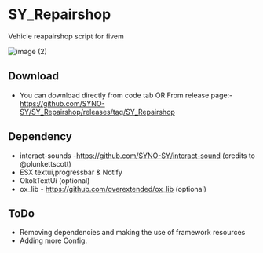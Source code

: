 # SY_Repairshop
Vehicle reapairshop script for fivem

![image (2)](https://user-images.githubusercontent.com/89760730/209627840-c7dc4f14-242f-4fc5-9788-f86bd7736782.png)

## Download 
- You can download directly from code tab  OR
  From release page:- https://github.com/SYNO-SY/SY_Repairshop/releases/tag/SY_Repairshop

## Dependency

- interact-sounds -https://github.com/SYNO-SY/interact-sound (credits to @plunkettscott)
- ESX textui,progressbar & Notify 
- OkokTextUi (optional)
- ox_lib - https://github.com/overextended/ox_lib (optional)


## ToDo

- Removing dependencies and making the use of framework resources 
- Adding more Config. 

